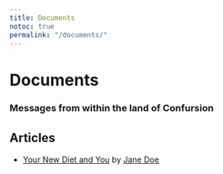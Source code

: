 ```yaml
---
title: Documents
notoc: true
permalink: "/documents/"
---
```


# Documents

### Messages from within the land of Confursion

## Articles
<ul class="wiki-page-list">
  <li><a href="/documents/2019-03-11-new-diet">Your New Diet and You</a> by <a href="/characters/jane-doe">Jane Doe</a></li>
</ul>